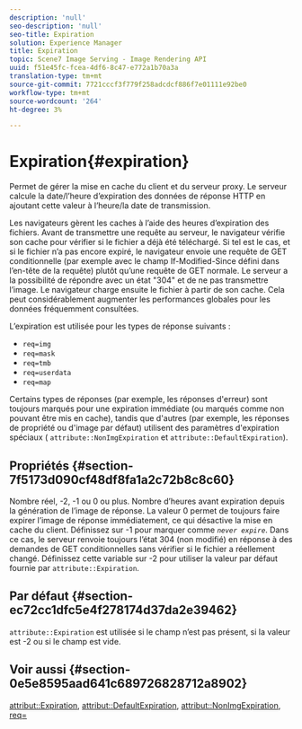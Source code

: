```yaml
---
description: 'null'
seo-description: 'null'
seo-title: Expiration
solution: Experience Manager
title: Expiration
topic: Scene7 Image Serving - Image Rendering API
uuid: f51e45fc-fcea-4df6-8c47-e772a1b70a3a
translation-type: tm+mt
source-git-commit: 7721cccf3f779f258adcdcf886f7e01111e92be0
workflow-type: tm+mt
source-wordcount: '264'
ht-degree: 3%

---
```



# Expiration{#expiration}

Permet de gérer la mise en cache du client et du serveur proxy. Le serveur calcule la date/l’heure d’expiration des données de réponse HTTP en ajoutant cette valeur à l’heure/la date de transmission.

Les navigateurs gèrent les caches à l’aide des heures d’expiration des fichiers. Avant de transmettre une requête au serveur, le navigateur vérifie son cache pour vérifier si le fichier a déjà été téléchargé. Si tel est le cas, et si le fichier n’a pas encore expiré, le navigateur envoie une requête de GET conditionnelle (par exemple avec le champ If-Modified-Since défini dans l’en-tête de la requête) plutôt qu’une requête de GET normale. Le serveur a la possibilité de répondre avec un état &quot;304&quot; et de ne pas transmettre l’image. Le navigateur charge ensuite le fichier à partir de son cache. Cela peut considérablement augmenter les performances globales pour les données fréquemment consultées.

L’expiration est utilisée pour les types de réponse suivants :

* `req=img`
* `req=mask`
* `req=tmb`
* `req=userdata`
* `req=map`

Certains types de réponses (par exemple, les réponses d&#39;erreur) sont toujours marqués pour une expiration immédiate (ou marqués comme non pouvant être mis en cache), tandis que d&#39;autres (par exemple, les réponses de propriété ou d&#39;image par défaut) utilisent des paramètres d&#39;expiration spéciaux ( `attribute::NonImgExpiration` et `attribute::DefaultExpiration`).

## Propriétés {#section-7f5173d090cf48df8fa1a2c72b8c8c60}

Nombre réel, -2, -1 ou 0 ou plus. Nombre d’heures avant expiration depuis la génération de l’image de réponse. La valeur 0 permet de toujours faire expirer l’image de réponse immédiatement, ce qui désactive la mise en cache du client. Définissez sur -1 pour marquer comme *`never expire`*. Dans ce cas, le serveur renvoie toujours l’état 304 (non modifié) en réponse à des demandes de GET conditionnelles sans vérifier si le fichier a réellement changé. Définissez cette variable sur -2 pour utiliser la valeur par défaut fournie par `attribute::Expiration`.

## Par défaut {#section-ec72cc1dfc5e4f278174d37da2e39462}

`attribute::Expiration` est utilisée si le champ n’est pas présent, si la valeur est -2 ou si le champ est vide.

## Voir aussi {#section-0e5e8595aad641c689726828712a8902}

[attribut::Expiration](../../../../../../is-api/image-catalog/image-serving-api-ref/c-image-catalog-reference/c-attributes-reference/r-expiration.md#reference-a0bf4686425d4e00b8014c4950fb62b7),  [attribut::DefaultExpiration](../../../../../../is-api/image-catalog/image-serving-api-ref/c-image-catalog-reference/c-attributes-reference/r-defaultexpiration.md#reference-0526166fab654fceb243b75d1ea4f0cf),  [attribut::NonImgExpiration](../../../../../../is-api/image-catalog/image-serving-api-ref/c-image-catalog-reference/c-attributes-reference/r-nonimgexpiration.md#reference-a8066cd0d24b4ea98100ade4821f1f9d),  [req=](../../../../../../is-api/http-ref/image-serving-api-ref/c-http-protocol-reference/c-command-reference/r-req/r-req.md#reference-907cdb4a97034db7ad94695f25552e76)
